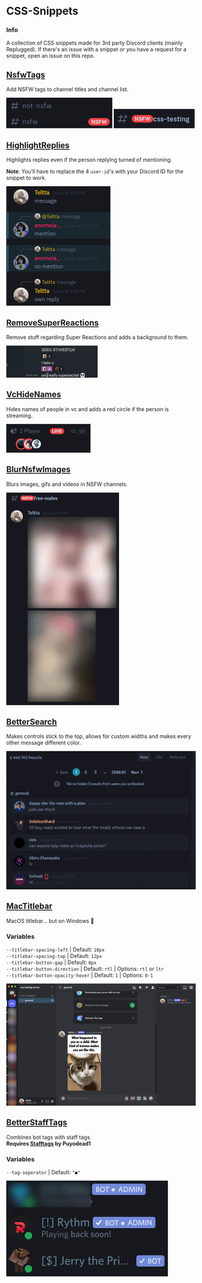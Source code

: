 # CSS-Snippets
### Info
A collection of CSS snippets made for 3rd party Discord clients (mainly Replugged).
If there's an issue with a snippet or you have a request for a snippet, open an issue on this repo.

## [NsfwTags](https://github.com/Teltta/CSS-Snippets/tree/main/snippets/NsfwTags.css "NsfwTags")
Add NSFW tags to channel titles and channel list.

<img src="./images/NsfwTags/NsfwTagsChannels.png">
<img src="./images/NsfwTags/NsfwTagsChannelTitle.png">

## [HighlightReplies](https://github.com/Teltta/CSS-Snippets/tree/main/snippets/HighlightReplies.css "HighlightReplies")
Highlights replies even if the person replying turned of mentioning.

**Note**: You'll have to replace the 4 `user-id`'s with your Discord ID for the snippet to work.

<img src="./images/HighlightReplies/HighlightReplies.png">

## [RemoveSuperReactions](https://github.com/Teltta/CSS-Snippets/tree/main/snippets/RemoveSuperReactions.css "RemoveSuperReactions")
Remove stuff regarding Super Reactions and adds a background to them.

<img src="./images/RemoveSuperReactions/RemoveSuperReactions.gif">

## [VcHideNames](https://github.com/Teltta/CSS-Snippets/tree/main/snippets/VcHideNames.css "VcHideNames")
Hides names of people in vc and adds a red circle if the person is streaming.

<img src="./images/VcHideNames/VcHideNames.png">

## [BlurNsfwImages](https://github.com/Teltta/CSS-Snippets/tree/main/snippets/BlurNsfwImages.css "BlurNsfwImages")
Blurs images, gifs and videos in NSFW channels.

<img src="./images/BlurNsfwImages/BlurNsfwImages.gif">

## [BetterSearch](https://github.com/Teltta/CSS-Snippets/tree/main/snippets/BetterSearch.css "BetterSearch")
Makes controls stick to the top, allows for custom widths and makes every other message different color.

<img src="./images/BetterSearch/BetterSearch.gif">

## [MacTitlebar](https://github.com/Teltta/CSS-Snippets/tree/main/snippets/MacTitlebar.css "MacTitlebar")
MacOS titlebar... but on Windows 🤯
### Variables
`--titlebar-spacing-left` | Default: `10px` <br />
`--titlebar-spacing-top` | Default: `12px` <br />
`--titlebar-button-gap` | Default: `8px` <br />
`--titlebar-button-direction` | Default: `rtl` | Options: `rtl` or `ltr`<br />
`--titlebar-button-opacity-hover` | Default: `1` | Options: `0-1`

<img src="./images/MacTitlebar/MacTitlebar.png">

## [BetterStaffTags](https://github.com/Teltta/CSS-Snippets/tree/main/snippets/BetterStaffTags.css "BetterStaffTags")
Combines bot tags with staff tags. <br />
**Requires [Stafftags](https://replugged.dev/install?identifier=me.puyodead1.StaffTags) by Puyodead1**

### Variables
`--tag-seperator` | Default: `"●"`

<img src="./images/BetterStaffTags/BetterStaffTags.png">